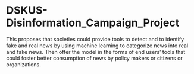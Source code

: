 # DSKUS-Disinformation_Campaign_Project
This proposes that societies could provide tools to detect and to identify fake and real news by using machine learning to categorize news into real and fake news.  Then offer the model in the forms of end users’ tools that could foster better consumption of news by policy makers or citizens or organizations.
